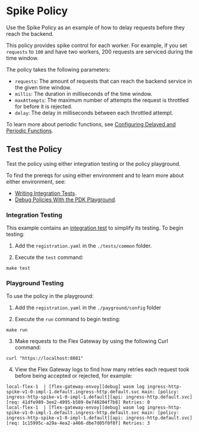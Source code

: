# Spike Policy

Use the Spike Policy as an example of how to delay requests before they reach the backend.

This policy provides spike control for each worker. For example, if you set `requests` to `100` and have two workers, 200 requests are serviced during the time window.

The policy takes the following parameters:
* `requests`: The amount of requests that can reach the backend service in the given time window.
* `millis`: The duration in milliseconds of the time window.
* `maxAttempts`: The maximum number of attempts the request is throttled for before it is rejected.
* `delay`: The delay in milliseconds between each throttled attempt.

To learn more about periodic functions, see [Configuring Delayed and Periodic Functions](https://docs.mulesoft.com/pdk/latest/policies-pdk-configure-timer).

## Test the Policy

Test the policy using either integration testing or the policy playground.

To find the prereqs for using either environment and to learn more about either environment, see:

* [Writing Integration Tests](https://docs.mulesoft.com/pdk/latest/policies-pdk-integration-tests).
* [Debug Policies With the PDK Playground](https://docs.mulesoft.com/pdk/latest/policies-pdk-debug-local).

### Integration Testing

This example contains an [integration test](./tests/requests.rs) to simplify its testing. To begin testing:

1. Add the `registration.yaml` in the `./tests/common` folder.

2. Execute the `test` command:

``` shell
make test
```

### Playground Testing

To use the policy in the playground:

1. Add the `registration.yaml` in the `./payground/config` folder

2. Execute the `run` command to begin testing:

``` shell
make run
```

3. Make requests to the Flex Gateway by using the following Curl command:

```shell
curl "https://localhost:8081"
```

4. View the Flex Gateway logs to find how many retries each request took before being accepted or rejected, for example:

```text
local-flex-1  | [flex-gateway-envoy][debug] wasm log ingress-http-spike-v1-0-impl-1.default.ingress-http.default.svc main: [policy: ingress-http-spike-v1-0-impl-1.default][api: ingress-http.default.svc][req: 41dfe989-3ee2-4995-b509-0e740204f7b8] Retries: 0
local-flex-1  | [flex-gateway-envoy][debug] wasm log ingress-http-spike-v1-0-impl-1.default.ingress-http.default.svc main: [policy: ingress-http-spike-v1-0-impl-1.default][api: ingress-http.default.svc][req: 1c15995c-a29a-4ea2-a466-dbe7d05f0f8f] Retries: 3
```